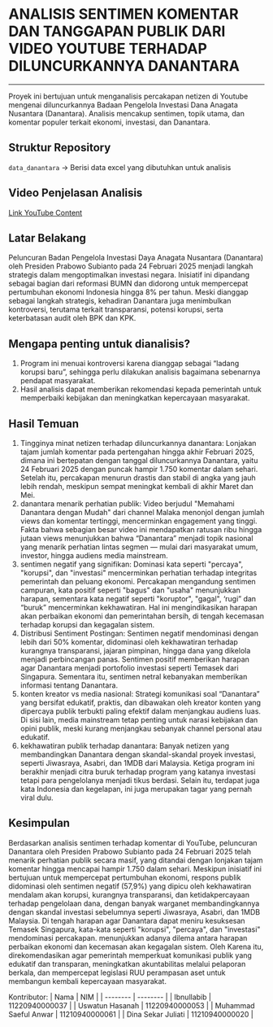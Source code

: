 # **ANALISIS SENTIMEN KOMENTAR DAN TANGGAPAN PUBLIK DARI VIDEO YOUTUBE TERHADAP DILUNCURKANNYA DANANTARA**

---

Proyek ini bertujuan untuk menganalisis percakapan netizen di Youtube mengenai diluncurkannya Badaan Pengelola Investasi Dana Anagata Nusantara (Danantara). Analisis mencakup sentimen, topik utama, dan komentar populer terkait ekonomi, investasi, dan Danantara.

## **Struktur Repository**
`data_danantara` -> Berisi data excel yang dibutuhkan untuk analisis

## **Video Penjelasan Analisis**
[Link YouTube Content](https://youtu.be/PIPjMusdObw)

## **Latar Belakang**
Peluncuran Badan Pengelola Investasi Daya Anagata Nusantara (Danantara) oleh Presiden Prabowo Subianto pada 24 Februari 2025 menjadi langkah strategis dalam mengoptimalkan investasi negara. Inisiatif ini dipandang sebagai bagian dari reformasi BUMN dan didorong untuk mempercepat pertumbuhan ekonomi Indonesia hingga 8% per tahun. Meski dianggap sebagai langkah strategis, kehadiran Danantara juga menimbulkan kontroversi, terutama terkait transparansi, potensi korupsi, serta keterbatasan audit oleh BPK dan KPK. 

## **Mengapa penting untuk dianalisis?**
1. Program ini menuai kontroversi karena dianggap sebagai “ladang korupsi baru”, sehingga perlu dilakukan analisis bagaimana sebenarnya pendapat masyarakat.
2. Hasil analisis dapat memberikan rekomendasi kepada pemerintah untuk memperbaiki kebijakan dan meningkatkan kepercayaan masyarakat.

## **Hasil Temuan**
1. Tingginya minat netizen terhadap diluncurkannya danantara: Lonjakan tajam jumlah komentar pada pertengahan hingga akhir Februari 2025, dimana ini bertepatan dengan tanggal diluncurkannya Danantara, yaitu 24 Februari 2025 dengan puncak hampir 1.750 komentar dalam sehari. Setelah itu, percakapan menurun drastis dan stabil di angka yang jauh lebih rendah, meskipun sempat meningkat kembali di akhir Maret dan Mei.
2. danantara menarik perhatian publik: Video berjudul "Memahami Danantara dengan Mudah" dari channel Malaka menonjol dengan jumlah views dan komentar tertinggi, mencerminkan engagement yang tinggi. Fakta bahwa sebagian besar video ini mendapatkan ratusan ribu hingga jutaan views menunjukkan bahwa “Danantara” menjadi topik nasional yang menarik perhatian lintas segmen — mulai dari masyarakat umum, investor, hingga audiens media mainstream.
3. sentimen negatif yang signifikan: Dominasi kata seperti "percaya", "korupsi", dan "investasi" mencerminkan perhatian terhadap integritas pemerintah dan peluang ekonomi. Percakapan mengandung sentimen campuran, kata positif seperti "bagus" dan "usaha" menunjukkan harapan, sementara kata negatif seperti "koruptor", "gagal", ‘rugi” dan “buruk” mencerminkan kekhawatiran. Hal ini mengindikasikan harapan akan perbaikan ekonomi dan pemerintahan bersih, di tengah kecemasan terhadap korupsi dan kegagalan sistem.
4. Distribusi Sentiment Postingan: Sentimen negatif mendominasi dengan lebih dari 50% komentar, didominasi oleh kekhawatiran terhadap kurangnya transparansi, jajaran pimpinan, hingga dana yang dikelola menjadi perbincangan panas. Sentimen positif memberikan harapan agar Danantara menjadi portofolio investasi seperti Temasek dari Singapura. Sementara itu, sentimen netral kebanyakan memberikan informasi tentang Danantara.
5. konten kreator vs media nasional: Strategi komunikasi soal “Danantara” yang bersifat edukatif, praktis, dan dibawakan oleh kreator konten yang dipercaya publik terbukti paling efektif dalam menjangkau audiens luas. Di sisi lain, media mainstream tetap penting untuk narasi kebijakan dan opini publik, meski kurang menjangkau sebanyak channel personal atau edukatif.
6. kekhawatiran publik terhadap danantara: Banyak netizen yang membandingkan Danantara dengan skandal-skandal proyek investasi, seperti Jiwasraya, Asabri, dan 1MDB dari Malaysia. Ketiga program ini berakhir menjadi citra buruk terhadap program yang katanya investasi tetapi para pengelolanya menjadi tikus berdasi. Selain itu, terdapat juga kata Indonesia dan kegelapan, ini juga merupakan tagar yang pernah viral dulu.

## **Kesimpulan**
Berdasarkan analisis sentimen terhadap komentar di YouTube, peluncuran Danantara oleh Presiden Prabowo Subianto pada 24 Februari 2025 telah menarik perhatian publik secara masif, yang ditandai dengan lonjakan tajam komentar hingga mencapai hampir 1.750 dalam sehari. Meskipun inisiatif ini bertujuan untuk mempercepat pertumbuhan ekonomi, respons publik didominasi oleh sentimen negatif (57,9%)  yang dipicu oleh kekhawatiran mendalam akan korupsi, kurangnya transparansi, dan ketidakpercayaan terhadap pengelolaan dana, dengan banyak warganet membandingkannya dengan skandal investasi sebelumnya seperti Jiwasraya, Asabri, dan 1MDB Malaysia. Di tengah harapan agar Danantara dapat meniru kesuksesan Temasek Singapura, kata-kata seperti "korupsi", "percaya", dan "investasi" mendominasi percakapan. menunjukkan adanya dilema antara harapan perbaikan ekonomi dan kecemasan akan kegagalan sistem. Oleh Karena itu, direkomendasikan agar pemerintah memperkuat komunikasi publik yang edukatif dan transparan, meningkatkan akuntabilitas melalui pelaporan berkala, dan mempercepat legislasi RUU perampasan aset untuk membangun kembali kepercayaan masyarakat.

Kontributor:
| Nama | NIM |
| -------- | -------- |
| Ibnullabib   | 11220940000037   | 
| Uswatun Hasanah | 11220940000053   |
| Muhammad Saeful Anwar | 11210940000061   |
| Dina Sekar Juliati | 11210940000020   |
